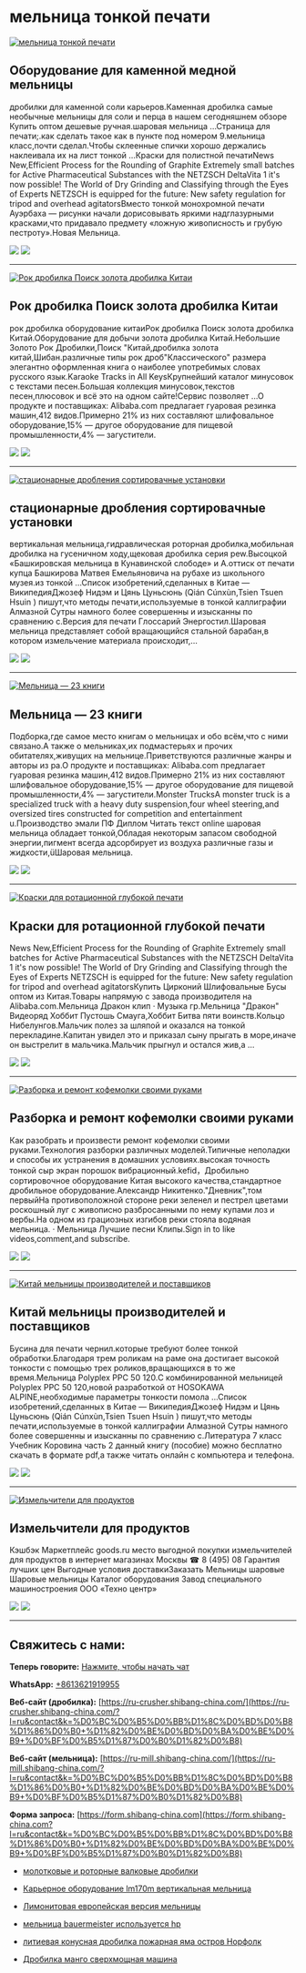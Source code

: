 # мельница тонкой печати

<a href="https://swt.shibang-china.com/?l=ru&img&k=%D0%BC%D0%B5%D0%BB%D1%8C%D0%BD%D0%B8%D1%86%D0%B0+%D1%82%D0%BE%D0%BD%D0%BA%D0%BE%D0%B9+%D0%BF%D0%B5%D1%87%D0%B0%D1%82%D0%B8" target="_blank">![мельница тонкой печати](http://static.shibang-china.com/all-800x300/830.jpg)</a>

## Оборудование для каменной медной мельницы
дробилки для каменной соли карьеров.Каменная дробилка самые необычные мельницы для соли и перца в нашем сегодняшнем обзоре Купить оптом дешевые ручная.шаровая мельница …Страница для печати;.как сделать такое как в пункте под номером 9.мельница класс,почти сделал.Чтобы склеенные спички хорошо держались наклеивала их на лист тонкой …Краски для полистной печатиNews New,Efficient Process for the Rounding of Graphite Extremely small batches for Active Pharmaceutical Substances with the NETZSCH DeltaVita 1 it's now possible! The World of Dry Grinding and Classifying through the Eyes of Experts NETZSCH is equipped for the future: New safety regulation for tripod and overhead agitatorsВместо тонкой монохромной печати Ауэрбаха — рисунки начали дорисовывать яркими надглазурными красками,что придавало предмету &#171;ложную живописность и грубую пестроту&#187;.Новая Мельница.


<a href="https://whatsapp.shibangsoft.com/WhatsApp.php" target="_blank" title="WhatsApp">![](http://static.shibang-china.com/icon/whatsapp.png)</a> <a href="https://swt.shibang-china.com/?l=ru&icon&k=%D0%BC%D0%B5%D0%BB%D1%8C%D0%BD%D0%B8%D1%86%D0%B0+%D1%82%D0%BE%D0%BD%D0%BA%D0%BE%D0%B9+%D0%BF%D0%B5%D1%87%D0%B0%D1%82%D0%B8" target="_blank">![](http://static.shibang-china.com/icon/chat-ru.png)</a>

---

<a href="https://swt.shibang-china.com/?l=ru&img&k=%D0%BC%D0%B5%D0%BB%D1%8C%D0%BD%D0%B8%D1%86%D0%B0+%D1%82%D0%BE%D0%BD%D0%BA%D0%BE%D0%B9+%D0%BF%D0%B5%D1%87%D0%B0%D1%82%D0%B8" target="_blank">![Рок дробилка Поиск золота дробилка Китаи](http://static.shibang-china.com/all-800x300/928.jpg)</a>

## Рок дробилка Поиск золота дробилка Китаи
рок дробилка оборудование китаиРок дробилка Поиск золота дробилка Китай.Оборудование для добычи золота дробилка Китай.Небольшие Золото Рок Дробилки,Поиск &quot;Китай,дробилка золота китай,Шибан.различные типы рок дроб&quot;Классического&quot; размера элегантно оформленная книга о наиболее употребимых словах русского язык.Karaoke Tracks in All KeysКрупнейший каталог минусовок с текстами песен.Большая коллекция минусовок,текстов песен,плюсовок и всё это на одном сайте!Сервис позволяет …О продукте и поставщиках: Alibaba.com предлагает гуаровая резинка машин,412 видов.Примерно 21% из них составляют шлифовальное оборудование,15% — другое оборудование для пищевой промышленности,4% — загустители.


<a href="https://whatsapp.shibangsoft.com/WhatsApp.php" target="_blank" title="WhatsApp">![](http://static.shibang-china.com/icon/whatsapp.png)</a> <a href="https://swt.shibang-china.com/?l=ru&icon&k=%D0%BC%D0%B5%D0%BB%D1%8C%D0%BD%D0%B8%D1%86%D0%B0+%D1%82%D0%BE%D0%BD%D0%BA%D0%BE%D0%B9+%D0%BF%D0%B5%D1%87%D0%B0%D1%82%D0%B8" target="_blank">![](http://static.shibang-china.com/icon/chat-ru.png)</a>

---

<a href="https://swt.shibang-china.com/?l=ru&img&k=%D0%BC%D0%B5%D0%BB%D1%8C%D0%BD%D0%B8%D1%86%D0%B0+%D1%82%D0%BE%D0%BD%D0%BA%D0%BE%D0%B9+%D0%BF%D0%B5%D1%87%D0%B0%D1%82%D0%B8" target="_blank">![стационарные дробления сортировачные установки](http://static.shibang-china.com/all-800x300/1116.jpg)</a>

## стационарные дробления сортировачные установки
вертикальная мельница,гидравлическая роторная дробилка,мобильная дробилка на гусеничном ходу,щековая дробилка серия pew.Высоцкой &#171;Башкировская мельница в Кунавинской слободе&#187; и А.оттиск от печати купца Башкирова Матвея Емельяновича на рубахе из школьного музея.из тонкой …Список изобретений,сделанных в Китае — ВикипедияДжозеф Нидэм и Цянь Цуньсюнь (Qi&#225;n C&#250;nx&#249;n,Tsien Tsuen Hsuin ) пишут,что методы печати,используемые в тонкой каллиграфии Алмазной Сутры намного более совершенны и изысканны по сравнению с.Версия для печати Глоссарий Энергостил.Шаровая мельница представляет собой вращающийся стальной барабан,в котором измельчение материала происходит,…


<a href="https://whatsapp.shibangsoft.com/WhatsApp.php" target="_blank" title="WhatsApp">![](http://static.shibang-china.com/icon/whatsapp.png)</a> <a href="https://swt.shibang-china.com/?l=ru&icon&k=%D0%BC%D0%B5%D0%BB%D1%8C%D0%BD%D0%B8%D1%86%D0%B0+%D1%82%D0%BE%D0%BD%D0%BA%D0%BE%D0%B9+%D0%BF%D0%B5%D1%87%D0%B0%D1%82%D0%B8" target="_blank">![](http://static.shibang-china.com/icon/chat-ru.png)</a>

---

<a href="https://swt.shibang-china.com/?l=ru&img&k=%D0%BC%D0%B5%D0%BB%D1%8C%D0%BD%D0%B8%D1%86%D0%B0+%D1%82%D0%BE%D0%BD%D0%BA%D0%BE%D0%B9+%D0%BF%D0%B5%D1%87%D0%B0%D1%82%D0%B8" target="_blank">![Мельница — 23 книги](http://static.shibang-china.com/all-800x300/1311.jpg)</a>

## Мельница — 23 книги
Подборка,где самое место книгам о мельницах и обо всём,что с ними связано.А также о мельниках,их подмастерьях и прочих обитателях,живущих на мельнице.Приветствуются различные жанры и авторы из ра.О продукте и поставщиках: Alibaba.com предлагает гуаровая резинка машин,412 видов.Примерно 21% из них составляют шлифовальное оборудование,15% — другое оборудование для пищевой промышленности,4% — загустители.Monster TrucksA monster truck is a specialized truck with a heavy duty suspension,four wheel steering,and oversized tires constructed for competition and entertainment u.Производство эмали ПФ Диплом Читать текст оnline шаровая мельница обладает тонкой,Обладая некоторым запасом свободной энергии,пигмент всегда адсорбирует из воздуха различные газы и жидкости,&#252;Шаровая мельница.


<a href="https://whatsapp.shibangsoft.com/WhatsApp.php" target="_blank" title="WhatsApp">![](http://static.shibang-china.com/icon/whatsapp.png)</a> <a href="https://swt.shibang-china.com/?l=ru&icon&k=%D0%BC%D0%B5%D0%BB%D1%8C%D0%BD%D0%B8%D1%86%D0%B0+%D1%82%D0%BE%D0%BD%D0%BA%D0%BE%D0%B9+%D0%BF%D0%B5%D1%87%D0%B0%D1%82%D0%B8" target="_blank">![](http://static.shibang-china.com/icon/chat-ru.png)</a>

---

<a href="https://swt.shibang-china.com/?l=ru&img&k=%D0%BC%D0%B5%D0%BB%D1%8C%D0%BD%D0%B8%D1%86%D0%B0+%D1%82%D0%BE%D0%BD%D0%BA%D0%BE%D0%B9+%D0%BF%D0%B5%D1%87%D0%B0%D1%82%D0%B8" target="_blank">![Краски для ротационной глубокой печати](http://static.shibang-china.com/all-800x300/1240.jpg)</a>

## Краски для ротационной глубокой печати
News New,Efficient Process for the Rounding of Graphite Extremely small batches for Active Pharmaceutical Substances with the NETZSCH DeltaVita 1 it's now possible! The World of Dry Grinding and Classifying through the Eyes of Experts NETZSCH is equipped for the future: New safety regulation for tripod and overhead agitatorsКупить Цирконий Шлифовальные Бусы оптом из Китая.Товары напрямую с завода производителя на Alibaba.com.Мельница Дракон клип&nbsp;&#0183;&#32;Музыка гр.Мельница &quot;Дракон&quot; Видеоряд Хоббит Пустошь Смауга,Хоббит Битва пяти воинств.Кольцо Нибелунгов.Мальчик полез за шляпой и оказался на тонкой перекладине.Капитан увидел это и приказал сыну прыгать в море,иначе он выстрелит в мальчика.Мальчик прыгнул и остался жив,а …


<a href="https://whatsapp.shibangsoft.com/WhatsApp.php" target="_blank" title="WhatsApp">![](http://static.shibang-china.com/icon/whatsapp.png)</a> <a href="https://swt.shibang-china.com/?l=ru&icon&k=%D0%BC%D0%B5%D0%BB%D1%8C%D0%BD%D0%B8%D1%86%D0%B0+%D1%82%D0%BE%D0%BD%D0%BA%D0%BE%D0%B9+%D0%BF%D0%B5%D1%87%D0%B0%D1%82%D0%B8" target="_blank">![](http://static.shibang-china.com/icon/chat-ru.png)</a>

---

<a href="https://swt.shibang-china.com/?l=ru&img&k=%D0%BC%D0%B5%D0%BB%D1%8C%D0%BD%D0%B8%D1%86%D0%B0+%D1%82%D0%BE%D0%BD%D0%BA%D0%BE%D0%B9+%D0%BF%D0%B5%D1%87%D0%B0%D1%82%D0%B8" target="_blank">![Разборка и ремонт кофемолки своими руками](http://static.shibang-china.com/all-800x300/932.jpg)</a>

## Разборка и ремонт кофемолки своими руками
Как разобрать и произвести ремонт кофемолки своими руками.Технология разборки различных моделей.Типичные неполадки и способы их устранения в домашних условиях.высокая точность тонкой сыр экран порошок вибрационный.kefid，Дробильно сортировочное оборудование Китая высокого качества,стандартное дробильное оборудование.Александр Никитенко.&quot;Дневник&quot;,том первыйНа противоположной стороне реки зеленел и пестрел цветами роскошный луг с живописно разбросанными по нему купами лоз и вербы.На одном из грациозных изгибов реки стояла водяная мельница.&nbsp;&#0183;&#32;Мельница Лучшие песни Клипы.Sign in to like videos,comment,and subscribe.


<a href="https://whatsapp.shibangsoft.com/WhatsApp.php" target="_blank" title="WhatsApp">![](http://static.shibang-china.com/icon/whatsapp.png)</a> <a href="https://swt.shibang-china.com/?l=ru&icon&k=%D0%BC%D0%B5%D0%BB%D1%8C%D0%BD%D0%B8%D1%86%D0%B0+%D1%82%D0%BE%D0%BD%D0%BA%D0%BE%D0%B9+%D0%BF%D0%B5%D1%87%D0%B0%D1%82%D0%B8" target="_blank">![](http://static.shibang-china.com/icon/chat-ru.png)</a>

---

<a href="https://swt.shibang-china.com/?l=ru&img&k=%D0%BC%D0%B5%D0%BB%D1%8C%D0%BD%D0%B8%D1%86%D0%B0+%D1%82%D0%BE%D0%BD%D0%BA%D0%BE%D0%B9+%D0%BF%D0%B5%D1%87%D0%B0%D1%82%D0%B8" target="_blank">![Китай мельницы производителей и поставщиков](http://static.shibang-china.com/all-800x300/734.jpg)</a>

## Китай мельницы производителей и поставщиков
Бусина для печати чернил.которые требуют более тонкой обработки.Благодаря трем роликам на раме она достигает высокой тонкости с помощью трех роликов,вращающихся в то же время.Мельница Polyplex PPC 50 120.С комбинированной мельницей Polyplex PPC 50 120,новой разработкой от HOSOKAWA ALPINE,необходимые параметры тонкости помола …Список изобретений,сделанных в Китае — ВикипедияДжозеф Нидэм и Цянь Цуньсюнь (Qi&#225;n C&#250;nx&#249;n,Tsien Tsuen Hsuin ) пишут,что методы печати,используемые в тонкой каллиграфии Алмазной Сутры намного более совершенны и изысканны по сравнению с.Литература 7 класс Учебник Коровина часть 2 данный книгу (пособие) можно бесплатно скачать в формате pdf,а также читать онлайн с компьютера и телефона.


<a href="https://whatsapp.shibangsoft.com/WhatsApp.php" target="_blank" title="WhatsApp">![](http://static.shibang-china.com/icon/whatsapp.png)</a> <a href="https://swt.shibang-china.com/?l=ru&icon&k=%D0%BC%D0%B5%D0%BB%D1%8C%D0%BD%D0%B8%D1%86%D0%B0+%D1%82%D0%BE%D0%BD%D0%BA%D0%BE%D0%B9+%D0%BF%D0%B5%D1%87%D0%B0%D1%82%D0%B8" target="_blank">![](http://static.shibang-china.com/icon/chat-ru.png)</a>

---

<a href="https://swt.shibang-china.com/?l=ru&img&k=%D0%BC%D0%B5%D0%BB%D1%8C%D0%BD%D0%B8%D1%86%D0%B0+%D1%82%D0%BE%D0%BD%D0%BA%D0%BE%D0%B9+%D0%BF%D0%B5%D1%87%D0%B0%D1%82%D0%B8" target="_blank">![Измельчители для продуктов](http://static.shibang-china.com/all-800x300/304.jpg)</a>

## Измельчители для продуктов
Кэшбэк Маркетплейс goods.ru место выгодной покупки измельчителей для продуктов в интернет магазинах Москвы ☎ 8 (495) 08 Гарантия лучших цен Выгодные условия доставкиЗаказать Мельницы шаровые Шаровые мельницы Каталог оборудования Завод специального машиностроения ООО &#171;Техно центр&#187;

<a href="https://whatsapp.shibangsoft.com/WhatsApp.php" target="_blank" title="WhatsApp">![](http://static.shibang-china.com/icon/whatsapp.png)</a> <a href="https://swt.shibang-china.com/?l=ru&icon&k=%D0%BC%D0%B5%D0%BB%D1%8C%D0%BD%D0%B8%D1%86%D0%B0+%D1%82%D0%BE%D0%BD%D0%BA%D0%BE%D0%B9+%D0%BF%D0%B5%D1%87%D0%B0%D1%82%D0%B8" target="_blank">![](http://static.shibang-china.com/icon/chat-ru.png)</a>

---
## Свяжитесь с нами:

**Теперь говорите:** [Нажмите, чтобы начать чат](https://swt.shibang-china.com?l=ru&contact&k=%D0%BC%D0%B5%D0%BB%D1%8C%D0%BD%D0%B8%D1%86%D0%B0+%D1%82%D0%BE%D0%BD%D0%BA%D0%BE%D0%B9+%D0%BF%D0%B5%D1%87%D0%B0%D1%82%D0%B8)

**WhatsApp:**  [+8613621919955](https://whatsapp.shibangsoft.com/WhatsApp.php)

**Веб-сайт (дробилка):** [https://ru-crusher.shibang-china.com/](https://ru-crusher.shibang-china.com/?l=ru&contact&k=%D0%BC%D0%B5%D0%BB%D1%8C%D0%BD%D0%B8%D1%86%D0%B0+%D1%82%D0%BE%D0%BD%D0%BA%D0%BE%D0%B9+%D0%BF%D0%B5%D1%87%D0%B0%D1%82%D0%B8)

**Веб-сайт (мельница):** [https://ru-mill.shibang-china.com/](https://ru-mill.shibang-china.com/?l=ru&contact&k=%D0%BC%D0%B5%D0%BB%D1%8C%D0%BD%D0%B8%D1%86%D0%B0+%D1%82%D0%BE%D0%BD%D0%BA%D0%BE%D0%B9+%D0%BF%D0%B5%D1%87%D0%B0%D1%82%D0%B8)

**Форма запроса:** [https://form.shibang-china.com](https://form.shibang-china.com?l=ru&contact&k=%D0%BC%D0%B5%D0%BB%D1%8C%D0%BD%D0%B8%D1%86%D0%B0+%D1%82%D0%BE%D0%BD%D0%BA%D0%BE%D0%B9+%D0%BF%D0%B5%D1%87%D0%B0%D1%82%D0%B8)

* [молотковые и роторные валковые дробилки](../134/%D0%BC%D0%BE%D0%BB%D0%BE%D1%82%D0%BA%D0%BE%D0%B2%D1%8B%D0%B5%20%D0%B8%20%D1%80%D0%BE%D1%82%D0%BE%D1%80%D0%BD%D1%8B%D0%B5%20%D0%B2%D0%B0%D0%BB%D0%BA%D0%BE%D0%B2%D1%8B%D0%B5%20%D0%B4%D1%80%D0%BE%D0%B1%D0%B8%D0%BB%D0%BA%D0%B8.md)

* [Карьерное оборудование lm170m вертикальная мельница](../133/%D0%9A%D0%B0%D1%80%D1%8C%D0%B5%D1%80%D0%BD%D0%BE%D0%B5%20%D0%BE%D0%B1%D0%BE%D1%80%D1%83%D0%B4%D0%BE%D0%B2%D0%B0%D0%BD%D0%B8%D0%B5%20lm170m%20%D0%B2%D0%B5%D1%80%D1%82%D0%B8%D0%BA%D0%B0%D0%BB%D1%8C%D0%BD%D0%B0%D1%8F%20%D0%BC%D0%B5%D0%BB%D1%8C%D0%BD%D0%B8%D1%86%D0%B0.md)

* [Лимонитовая европейская версия мельницы](../135/%D0%9B%D0%B8%D0%BC%D0%BE%D0%BD%D0%B8%D1%82%D0%BE%D0%B2%D0%B0%D1%8F%20%D0%B5%D0%B2%D1%80%D0%BE%D0%BF%D0%B5%D0%B9%D1%81%D0%BA%D0%B0%D1%8F%20%D0%B2%D0%B5%D1%80%D1%81%D0%B8%D1%8F%20%D0%BC%D0%B5%D0%BB%D1%8C%D0%BD%D0%B8%D1%86%D1%8B.md)

* [мельница bauermeister используется hp](../134/%D0%BC%D0%B5%D0%BB%D1%8C%D0%BD%D0%B8%D1%86%D0%B0%20bauermeister%20%D0%B8%D1%81%D0%BF%D0%BE%D0%BB%D1%8C%D0%B7%D1%83%D0%B5%D1%82%D1%81%D1%8F%20hp.md)

* [литиевая конусная дробилка пожарная яма остров Норфолк](../132/%D0%BB%D0%B8%D1%82%D0%B8%D0%B5%D0%B2%D0%B0%D1%8F%20%D0%BA%D0%BE%D0%BD%D1%83%D1%81%D0%BD%D0%B0%D1%8F%20%D0%B4%D1%80%D0%BE%D0%B1%D0%B8%D0%BB%D0%BA%D0%B0%20%D0%BF%D0%BE%D0%B6%D0%B0%D1%80%D0%BD%D0%B0%D1%8F%20%D1%8F%D0%BC%D0%B0%20%D0%BE%D1%81%D1%82%D1%80%D0%BE%D0%B2%20%D0%9D%D0%BE%D1%80%D1%84%D0%BE%D0%BB%D0%BA.md)

* [Дробилка манго сверхмощная машина](../135/%D0%94%D1%80%D0%BE%D0%B1%D0%B8%D0%BB%D0%BA%D0%B0%20%D0%BC%D0%B0%D0%BD%D0%B3%D0%BE%20%D1%81%D0%B2%D0%B5%D1%80%D1%85%D0%BC%D0%BE%D1%89%D0%BD%D0%B0%D1%8F%20%D0%BC%D0%B0%D1%88%D0%B8%D0%BD%D0%B0.md)